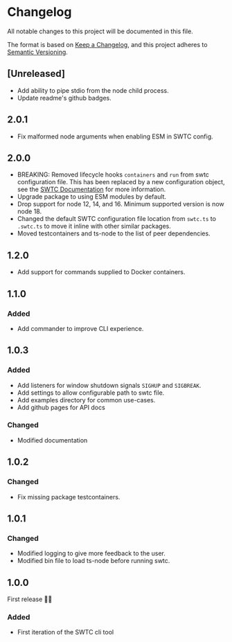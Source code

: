 # Changelog

All notable changes to this project will be documented in this file.

The format is based on [Keep a Changelog](https://keepachangelog.com/en/1.0.0/),
and this project adheres to [Semantic Versioning](https://semver.org/spec/v2.0.0.html).

## [Unreleased]

- Add ability to pipe stdio from the node child process.
- Update readme's github badges.

## 2.0.1

- Fix malformed node arguments when enabling ESM in SWTC config.

## 2.0.0

- BREAKING: Removed lifecycle hooks `containers` and `run` from swtc configuration file. This has been replaced by a new configuration object, see the [SWTC Documentation](https://brad-turner.github.io/swtc/) for more information.
- Upgrade package to using ESM modules by default.
- Drop support for node 12, 14, and 16. Minimum supported version is now node 18.
- Changed the default SWTC configuration file location from `swtc.ts` to `.swtc.ts` to move it inline with other similar packages.
- Moved testcontainers and ts-node to the list of peer dependencies.

## 1.2.0

- Add support for commands supplied to Docker containers.

## 1.1.0

### Added

- Add commander to improve CLI experience.

## 1.0.3

### Added

- Add listeners for window shutdown signals `SIGHUP` and `SIGBREAK`.
- Add settings to allow configurable path to swtc file.
- Add examples directory for common use-cases.
- Add github pages for API docs

### Changed

- Modified documentation

## 1.0.2

### Changed

- Fix missing package testcontainers.

## 1.0.1

### Changed

- Modified logging to give more feedback to the user.
- Modified bin file to load ts-node before running swtc.

## 1.0.0

First release 🎉🎉

### Added

- First iteration of the SWTC cli tool
